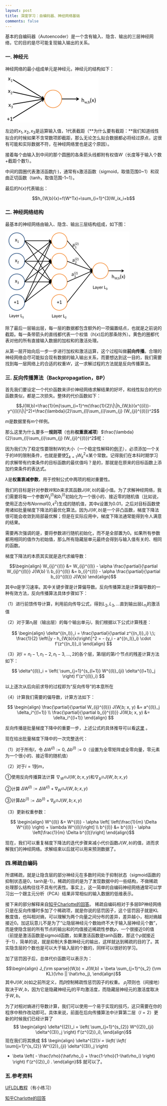 ```yaml
---
layout: post
title: 深度学习：自编码器、神经网络基础
comments: false
---
```


<!--more-->

基本的自编码器（Autoencoder）是一个含有输入、隐含、输出的三层神经网络，它的目的是尽可能复现输入输出的关系。

### 一. 神经元 ###

神经网络的最小组成单元是神经元，神经元的结构如下：

![nnu](/public/images/2017-2-25-aenn/nnu.png)

左边的$x_1,x_2,x_3$是运算输入值，$1$代表截距（**为什么要有截距：**我们知道线性拟合的时候如果不含常数项即截距，那么无论怎么拟合数据都必将经过原点，这很有可能和实际数据不符，在神经网络里也是这个原因）。

接着每个由输入到中间的那个圆圈的各条箭头线都附有权值$W$（长度等于输入个数+截距个数1）。

中间的圆圈代表激活函数$f(\cdot)$，通常有s激活函数（sigmoid，取值范围0~1）和双曲正切函数（tanh，取值范围-1~1）。

最后的$h(x)$代表输出：

$$h_{W,b}(x)=f(W^Tx)=\sum_{i=1}^{3}W_ix_i+b$$



### 二. 神经网络结构 ###

最基本的神经网络由输入、隐含、输出三层结构组成，如下图：

![nnu](/public/images/2017-2-25-aenn/nn.png)

除了最后一层输出层，每一层的数据都包含额外的一项偏置结点，也就是之前说的截距。每一条带箭头的直线都代表一个权值（$h(x)$后的那条除外）。黄色的圈都代表对他的所有直接输入数据的加权和的激活处理。

从第一层开始向后一步一步进行加权和激活运算，这个过程叫做**前向传播**。合理的神经网络会尽可能拟合现有数据的输入输出关系，而要想达到这一目的，我们需要找到每一层网络上的合适的权重$W$，这一求解过程的方法就是反向传播算法。

### 三. 反向传播算法（Backpropagation，BP） ###

首先我们要设定一个代价函数来评价神经网络求解结果的好坏，和线性拟合的代价函数类似，都是二次损失。整体的代价函数如下：

$$J(W,b)=\frac{1}{m}\sum_{i=1}^m(\frac{1}{2}\|\|h_{W,b}(x^{(i)})-y^{(i)}\|\|^2)+\frac{\lambda}{2}\sum_{l}\sum_{i}\sum_{j} (W_{ji}^{(l)})^2$$

$m$是数据里有$m$个样例。

那么这里为什么要多一**规则项**（也称**权重衰减项**）$\frac{\lambda}{2}\sum_{l}\sum_{i}\sum_{j} (W_{ji}^{(l)})^2$呢：

因为我们为了稳定性要限制$W$的大小（一个稳定性解释的[例子](https://www.zhihu.com/question/28221429/answer/53858036)），必须添加一个关于的$W$的限制条件，也就是要使$\sum_{k=1}W_k^2\leqslant$某个常数。记得我们在本科时期学习的求解带有约束条件的目标函数的最优值吗？是的，那就是在原来的目标函数上添加约束条件的表达式。

$\lambda$是**权重衰减参数**，用于控制公式中两项的相对重要性。

我们的目标是针对参数$W$和$b$来求其函数$J(W,b)$的最小值。为了求解神经网络，我们需要将每一个参数$W^{(l)}_{ij}$和$b^{(l)}_i$初始化为一个很小的、接近零的随机值（比如说，使用正态分布${Normal}(0,\epsilon^2)$生成的随机值，其中$\epsilon$设置为0.01，之后对目标函数使用诸如批量梯度下降法的最优化算法。因为$J(W, b)$是一个非凸函数，梯度下降法很可能会收敛到局部最优解；但是在实际应用中，梯度下降法通常能得到令人满意的结果。

需要再次强调的是，要将参数进行随机初始化，而不是全部置为0。如果所有参数都用相同的值作为初始值，那么所有隐藏层单元最终会得到与输入值有关的、相同的函数。

梯度下降法的本质其实就是迭代求编导数：

$$\begin{align}
W_{ij}^{(l)} &= W_{ij}^{(l)} - \alpha \frac{\partial}{\partial W_{ij}^{(l)}} J(W,b) \\
b_{i}^{(l)} &= b_{i}^{(l)} - \alpha \frac{\partial}{\partial b_{i}^{(l)}} J(W,b)
\end{align}$$

其中$\alpha$是学习速率。其中关键步骤是计算偏导数。反向传播算法是计算偏导数的一种有效方法，反向传播算法具体步骤如下：

（1）进行前馈传导计算，利用前向传导公式，得到$L_2, L_3, \ldots$直到输出层$L_{n_l}$的激活值

（2）对于第$n_l$层（输出层）的每个输出单元$i$，我们根据以下公式计算残差：

$$
\begin{align}
\delta^{(n_l)}_i
= \frac{\partial}{\partial z^{(n_l)}_i} \;\;
        \frac{1}{2} \left\|y - h_{W,b}(x)\right\|^2 = - (y_i - a^{(n_l)}_i) \cdot f'(z^{(n_l)}_i)
\end{align}
$$

（3）对$l = n_l-1, n_l-2, n_l-3, \ldots, 2$的各个层，第$l$层的第$i$个节点的残差计算方法如下：

$$ 
\delta^{(l)}_i = \left( \sum_{j=1}^{s_{l+1}} W^{(l)}_{ji} \delta^{(l+1)}_j \right) f'(z^{(l)}_i)
$$

以上逐次从后向前求导的过程即为“反向传导”的本意所在

（4）计算我们需要的偏导数，计算方法如下：

$$ 
\begin{align}
\frac{\partial}{\partial W_{ij}^{(l)}} J(W,b; x, y) &= a^{(l)}_j \delta_i^{(l+1)} \\
\frac{\partial}{\partial b_{i}^{(l)}} J(W,b; x, y) &= \delta_i^{(l+1)}
\end{align}
$$


反向传播是批量梯度下降中的重要一步，上述公式的具体推导可以看[这里](http://deeplearning.stanford.edu/wiki/index.php/反向传导算法) 。

现在给出批量梯度下降中的一次完整迭代：

（1）对于所有$l$，令 $\Delta W^{(l)} := 0$, $\Delta b^{(l)}:= 0$（设置为全零矩阵或全零向量，零元素为一个很小的、接近零的随机值）

（2）对于$i = 1$到$m$，

①使用反向传播算法计算 $\nabla_{W^{(l)}} J(W,b;x,y)$和$\nabla_{b^{(l)}} J(W,b;x,y)$

②计算 $\Delta W^{(l)} := \Delta W^{(l)} + \nabla_{W^{(l)}} J(W,b;x,y)$

③计算$\Delta b^{(l)} := \Delta b^{(l)} + \nabla_{b^{(l)}} J(W,b;x,y)$

（3）更新权重参数：

$$ \begin{align}
W^{(l)} &= W^{(l)} - \alpha \left[ \left(\frac{1}{m} \Delta W^{(l)} \right) + \lambda W^{(l)}\right] \\
b^{(l)} &= b^{(l)} - \alpha \left[\frac{1}{m} \Delta b^{(l)}\right]
\end{align}$$

现在，我们可以重复梯度下降法的迭代步骤来减小代价函数$J(W,b)$的值，进而求解我们的神经网络。求解结束以后就可以用来预测数据了。

### 四.稀疏自编码 ###

所谓稀疏，就是让隐含层的部分神经元在多数时间处于抑制状态（sigmoid函数的抑制状态是0，tanh是-1）。稀疏的目的是为了发现数据中的一些结构，不做稀疏处理那么结构往往不具有代表性。事实上，这一简单的自编码神经网络通常可以学习出一个跟主元分析（PCA）结果非常相似的输入数据的低维表示。

接下来的部分解释来自[知乎Charlotte的回答](https://www.zhihu.com/question/48293186/answer/110250115)。
稀疏自编码相对于多层BP神经网络只是在反向传播时多加了个稀疏项，就是你说的惩罚因子，这个惩罚因子就是KL散度值，也叫相对熵，可以理解为两个向量之间分布的差异，差异越小，相对熵越接近0。加这玩意儿不是为了“让隐层神经元个数始终不大于输入层神经元个数”，而是使隐含层的所有节点的输出和的均值接近稀疏性参数$\rho$，一个很接近0的值（前提是激活函数是sigmoid函数，如果激活函数是tanh函数，那这个$\rho$就接近于-1），简单的说，就是抑制大多数神经元的输出，这样就达到稀疏的目的了。其实隐含层的个数也是可以大于输入层的个数的，同样可以很好的学习。 

加了惩罚因子后，总体代价函数可以表示为：

$$\begin{align}
J_{\rm sparse}(W,b) = J(W,b) + \beta \sum_{j=1}^{s_2} {\rm KL}(\rho || \hat\rho_j),
\end{align}$$
其中$J(W,b)$如之前所定义，而$\beta$控制稀疏性惩罚因子的权重。 $\hat\rho_j$项则也（间接地）取决于$W,b$，因为它是隐藏神经元$j$的平均激活度，而隐藏层神经元的激活度取决于$W,b$。

为了对相对熵进行导数计算，我们可以使用一个易于实现的技巧，这只需要在你的程序中稍作改动即可。具体来说，前面在后向传播算法中计算第二层（$l=2$）更新的时候我们已经计算了
$$
\begin{align}
\delta^{(2)}_i = \left( \sum_{j=1}^{s_{2}} W^{(2)}_{ji} \delta^{(3)}_j \right) f'(z^{(2)}_i),
\end{align}$$
现在我们将其换成
$$
\begin{align}
\delta^{(2)}_i =
  \left( \left( \sum_{j=1}^{s_{2}} W^{(2)}_{ji} \delta^{(3)}_j \right)
+ \beta \left( - \frac{\rho}{\hat\rho_i} + \frac{1-\rho}{1-\hat\rho_i} \right) \right) f'(z^{(2)}_i) .
\end{align}$$
就可以了。

### 五.参考资料 ###

[UFLDL教程](http://deeplearning.stanford.edu/wiki/index.php/UFLDL教程)（有小练习）

[知乎Charlotte的回答](https://www.zhihu.com/question/48293186/answer/110250115)

